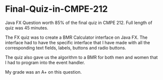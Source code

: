 # Final-Quiz-in-CMPE-212
Java FX Question worth 85% of the final quiz in CMPE 212. Full length of quiz was 45 minutes.

The FX quiz was to create a BMR Calculator interface on Java FX. The interface had to have the specific interface that I have made with 
all the corresponding text fields, labels, buttons and radio buttons. 

The quiz also gave us the algorithm to a BMR for both men and women that I had to program into the event handler. 

My grade was an A+ on this question.
